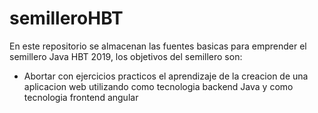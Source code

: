 # semilleroHBT
En este repositorio se almacenan las fuentes basicas para emprender el semillero Java HBT 2019, los objetivos del semillero son:

- Abortar con ejercicios practicos el aprendizaje de la creacion de una aplicacion web utilizando como tecnologia backend Java y como tecnologia frontend angular
